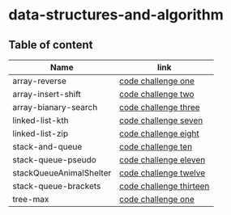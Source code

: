 # data-structures-and-algorithm


## Table of content 

|  Name                  |  link                                                                                                              |
|------------------------|--------------------------------------------------------------------------------------------------------------------|
|  array-reverse         |  [code challenge one](https://github.com/Amara002/data-structures-and-algorithm/tree/array-reverse)                |
|  array-insert-shift    |  [code challenge two](https://github.com/Amara002/data-structures-and-algorithm/tree/array-insert-shift)           |
|  array-bianary-search  |  [code challenge three](https://github.com/Amara002/data-structures-and-algorithm/tree/array-binary-search)        |
|  linked-list-kth       |  [code challenge seven](https://github.com/Amara002/data-structures-and-algorithm/tree/linked-list-kth)            |
|  linked-list-zip       |  [code challenge eight](https://github.com/Amara002/data-structures-and-algorithm/tree/linked-list-kth)            |
|  stack-and-queue       |  [code challenge ten](https://github.com/Amara002/data-structures-and-algorithm/tree/stack-and-queue)              |
|  stack-queue-pseudo    |  [code challenge eleven](https://github.com/Amara002/data-structures-and-algorithm/tree/stack-queue-pseudo)        |
|stackQueueAnimalShelter |  [code challenge twelve](https://github.com/Amara002/data-structures-and-algorithm/tree/stack-queue-animal-shelter)|
|  stack-queue-brackets  |  [code challenge thirteen](https://github.com/Amara002/data-structures-and-algorithm/tree/stack-queue-brackets)    |
|  tree-max              |  [code challenge one](https://github.com/Amara002/data-structures-and-algorithm/tree/tree-max)                     |
